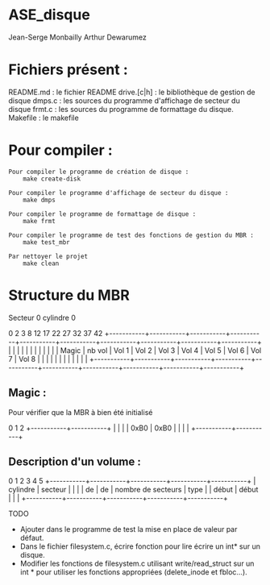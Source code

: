 ASE_disque
==========
Jean-Serge Monbailly
Arthur Dewarumez

Fichiers présent :
==================
README.md     : le fichier README
drive.[c|h]   : le bibliothèque de gestion de disque
dmps.c        : les sources du programme d'affichage de secteur du disque
frmt.c        : les sources du programme de formattage du disque.
Makefile      : le makefile


Pour compiler :
===============

	Pour compiler le programme de création de disque :
		make create-disk

	Pour compiler le programme d'affichage de secteur du disque :
		make dmps

	Pour compiler le programme de formattage de disque :
		make frmt

	Pour compiler le programme de test des fonctions de gestion du MBR :
		make test_mbr

	Par nettoyer le projet
		make clean

Structure du MBR
================
Secteur 0 cylindre 0

0           2           3           8          12          17          22          27          32          37          42
+-----------+-----------+-----------+-----------+-----------+-----------+-----------+-----------+-----------+-----------+
|           |           |           |           |           |           |           |           |           |           |
|   Magic   |  nb  vol  |   Vol 1   |   Vol 2   |   Vol 3   |   Vol 4   |   Vol 5   |   Vol 6   |   Vol 7   |   Vol 8   |
|           |           |           |           |           |           |           |           |           |           |
+-----------+-----------+-----------+-----------+-----------+-----------+-----------+-----------+-----------+-----------+

Magic :
-------
Pour vérifier que la MBR à bien été initialisé

0           1           2
+-----------+-----------+
|           |           |
|   0xB0    |   0xB0    |
|           |           |
+-----------+-----------+

Description d'un volume :
-------------------------

0           1           2           3           4           5
+-----------+-----------+-----------+-----------+-----------+
| cylindre  |  secteur  |                       |           |
|    de     |    de     |   nombre de secteurs  |    type   |
|   début   |   début   |                       |           |
+-----------+-----------+-----------+-----------+-----------+

TODO
+ Ajouter dans le programme de test la mise en place de valeur par défaut.
+ Dans le fichier filesystem.c, écrire fonction pour lire écrire
un int* sur un disque.
+ Modifier les fonctions de filesystem.c utilisant write/read_struct sur un
int * pour utiliser les fonctions appropriées (delete_inode et fbloc...).
